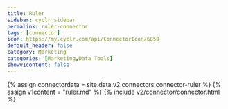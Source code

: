 ```yaml
---
title: Ruler
sidebar: cyclr_sidebar
permalink: ruler-connector
tags: [connector]
icon: https://my.cyclr.com/api/ConnectorIcon/6850
default_header: false
category: Marketing
categories: [Marketing,Data Tools]
showv1content: false
---
```

{% assign connectordata = site.data.v2.connectors.connector-ruler %}
{% assign v1content = "ruler.md" %}
{% include v2/connector/connector.html %}	